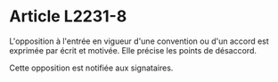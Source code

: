 # Article L2231-8

L'opposition à l'entrée en vigueur d'une convention ou d'un accord est exprimée par écrit et motivée. Elle précise les points de désaccord.

Cette opposition est notifiée aux signataires.